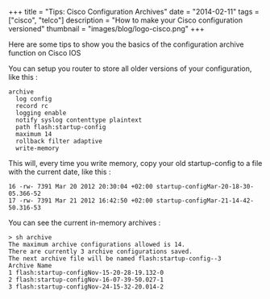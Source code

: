 +++
title = "Tips: Cisco Configuration Archives"
date = "2014-02-11"
tags = ["cisco", "telco"]
description = "How to make your Cisco configuration versioned"
thumbnail = "images/blog/logo-cisco.png"
+++

Here are some tips to show you the basics of the configuration archive function on Cisco IOS

<!--more-->

You can setup you router to store all older versions of your configuration, like this :

```
archive
  log config
  record rc
  logging enable
  notify syslog contenttype plaintext
  path flash:startup-config
  maximum 14
  rollback filter adaptive
  write-memory
```

This will, every time you write memory, copy your old startup-config to a file with the current date, like this :

```
16 -rw- 7391 Mar 20 2012 20:30:04 +02:00 startup-configMar-20-18-30-05.366-52
17 -rw- 7391 Mar 21 2012 16:42:50 +02:00 startup-configMar-21-14-42-50.316-53
```

You can see the current in-memory archives :

```
> sh archive
The maximum archive configurations allowed is 14.
There are currently 3 archive configurations saved.
The next archive file will be named flash:startup-config--3
Archive Name
1 flash:startup-configNov-15-20-28-19.132-0
2 flash:startup-configNov-16-07-39-50.027-1
3 flash:startup-configNov-24-15-32-20.014-2
```
